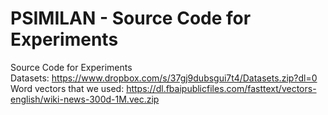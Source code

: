 # PSIMILAN - Source Code for Experiments
Source Code for Experiments \
Datasets: https://www.dropbox.com/s/37gj9dubsgui7t4/Datasets.zip?dl=0 \
Word vectors that we used: https://dl.fbaipublicfiles.com/fasttext/vectors-english/wiki-news-300d-1M.vec.zip
